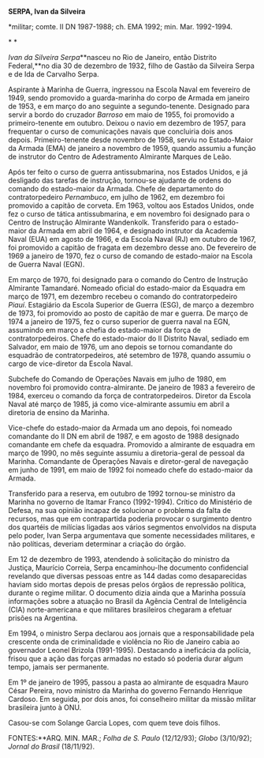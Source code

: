 **SERPA, Ivan da Silveira**

\*militar; comte. II DN 1987-1988; ch. EMA 1992; min. Mar. 1992-1994.

* *

*Ivan da Silveira Serpa***nasceu no Rio de Janeiro, então Distrito
Federal,**no dia 30 de dezembro de 1932, filho de Gastão da Silveira
Serpa e de Ida de Carvalho Serpa.

Aspirante à Marinha de Guerra, ingressou na Escola Naval em fevereiro de
1949, sendo promovido a guarda-marinha do corpo de Armada em janeiro de
1953, e em março do ano seguinte a segundo-tenente. Designado para
servir a bordo do cruzador *Barroso* em maio de 1955, foi promovido a
primeiro-tenente em outubro. Deixou o navio em dezembro de 1957, para
frequentar o curso de comunicações navais que concluiria dois anos
depois. Primeiro-tenente desde novembro de 1958, serviu no Estado-Maior
da Armada (EMA) de janeiro a novembro de 1959, quando assumiu a função
de instrutor do Centro de Adestramento Almirante Marques de Leão.

Após ter feito o curso de guerra antissubmarina, nos Estados Unidos, e
já desligado das tarefas de instrução, tornou-se ajudante de ordens do
comando do estado-maior da Armada. Chefe de departamento do
contratorpedeiro *Pernambuco*, em julho de 1962, em dezembro foi
promovido a capitão de corveta. Em 1963, voltou aos Estados Unidos, onde
fez o curso de tática antissubmarina, e em novembro foi designado para o
Centro de Instrução Almirante Wandenkolk. Transferido para o
estado-maior da Armada em abril de 1964, e designado instrutor da
Academia Naval (EUA) em agosto de 1966, e da Escola Naval (RJ) em
outubro de 1967, foi promovido a capitão de fragata em dezembro desse
ano. De fevereiro de 1969 a janeiro de 1970, fez o curso de comando de
estado-maior na Escola de Guerra Naval (EGN).

Em março de 1970, foi designado para o comando do Centro de Instrução
Almirante Tamandaré. Nomeado oficial do estado-maior da Esquadra em
março de 1971, em dezembro recebeu o comando do contratorpedeiro
*Piauí*. Estagiário da Escola Superior de Guerra (ESG), de março a
dezembro de 1973, foi promovido ao posto de capitão de mar e guerra. De
março de 1974 a janeiro de 1975, fez o curso superior de guerra naval na
EGN, assumindo em março a chefia do estado-maior da força de
contratorpedeiros. Chefe do estado-maior do II Distrito Naval, sediado
em Salvador, em maio de 1976, um ano depois se tornou comandante do
esquadrão de contratorpedeiros, até setembro de 1978, quando assumiu o
cargo de vice-diretor da Escola Naval.

Subchefe do Comando de Operações Navais em julho de 1980, em novembro
foi promovido contra-almirante. De janeiro de 1983 a fevereiro de 1984,
exerceu o comando da força de contratorpedeiros. Diretor da Escola Naval
até março de 1985, já como vice-almirante assumiu em abril a diretoria
de ensino da Marinha.

Vice-chefe do estado-maior da Armada um ano depois, foi nomeado
comandante do II DN em abril de 1987, e em agosto de 1988 designado
comandante em chefe da esquadra. Promovido a almirante de esquadra em
março de 1990, no mês seguinte assumiu a diretoria-geral de pessoal da
Marinha. Comandante de Operações Navais e diretor-geral de navegação em
junho de 1991, em maio de 1992 foi nomeado chefe do estado-maior da
Armada.

Transferido para a reserva, em outubro de 1992 tornou-se ministro da
Marinha no governo de Itamar Franco (1992-1994). Crítico do Ministério
de Defesa, na sua opinião incapaz de solucionar o problema da falta de
recursos, mas que em contrapartida poderia provocar o surgimento dentro
dos quartéis de milícias ligadas aos vários segmentos envolvidos na
disputa pelo poder, Ivan Serpa argumentava que somente necessidades
militares, e não políticas, deveriam determinar a criação do órgão.

Em 12 de dezembro de 1993, atendendo à solicitação do ministro da
Justiça, Maurício Correia, Serpa encaminhou-lhe documento confidencial
revelando que diversas pessoas entre as 144 dadas como desaparecidas
haviam sido mortas depois de presas pelos órgãos de repressão política,
durante o regime militar. O documento dizia ainda que a Marinha possuía
informações sobre a atuação no Brasil da Agência Central de Inteligência
(CIA) norte-americana e que militares brasileiros chegaram a efetuar
prisões na Argentina.

Em 1994, o ministro Serpa declarou aos jornais que a responsabilidade
pela crescente onda de criminalidade e violência no Rio de Janeiro cabia
ao governador Leonel Brizola (1991-1995). Destacando a ineficácia da
polícia, frisou que a ação das forças armadas no estado só poderia durar
algum tempo, jamais ser permanente.

Em 1º de janeiro de 1995, passou a pasta ao almirante de esquadra Mauro
César Pereira, novo ministro da Marinha do governo Fernando Henrique
Cardoso. Em seguida, por dois anos, foi conselheiro militar da missão
militar brasileira junto à ONU.

Casou-se com Solange Garcia Lopes, com quem teve dois filhos.

FONTES:**ARQ. MIN. MAR.; *Folha de S. Paulo* (12/12/93); *Globo*
(3/10/92); *Jornal do Brasil* (18/11/92).

 
